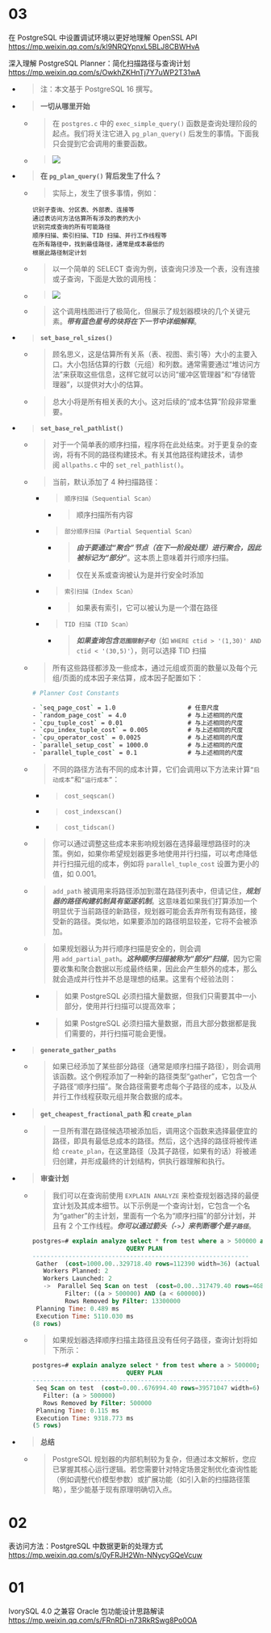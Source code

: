 
# 03

在 PostgreSQL 中设置调试环境以更好地理解 OpenSSL API https://mp.weixin.qq.com/s/kl9NRQYpnxL5BLJ8CBWHvA

深入理解 PostgreSQL Planner：简化扫描路径与查询计划 https://mp.weixin.qq.com/s/OwkhZKHnTj7Y7uWP2T31wA
- > 注：本文基于 PostgreSQL 16 撰写。
- > **一切从哪里开始**
  * > 在 `postgres.c` 中的 `exec_simple_query()` 函数是查询处理阶段的起点。我们将关注它进入 `pg_plan_query()` 后发生的事情。下面我只会提到它会调用的重要函数。
  * > ![](https://mmbiz.qpic.cn/sz_mmbiz_png/P36mQicRw3Gdyibhy6rtccVBASOw0KJDCKj0JpRFr5WtnerQEXaxvpNOfnPzaGHggkVGnGNkdpqkdKSCPfXicM4EA/640)
- > **在 `pg_plan_query()` 背后发生了什么？**
  * > 实际上，发生了很多事情，例如：
    ```console
    识别子查询、分区表、外部表、连接等
    通过表访问方法估算所有涉及的表的大小
    识别完成查询的所有可能路径
    顺序扫描、索引扫描、TID 扫描、并行工作线程等
    在所有路径中，找到最佳路径，通常是成本最低的
    根据此路径制定计划
    ```
  * > 以一个简单的 SELECT 查询为例，该查询只涉及一个表，没有连接或子查询，下面是大致的调用栈：
  * > ![](https://mmbiz.qpic.cn/sz_mmbiz_png/P36mQicRw3Gdyibhy6rtccVBASOw0KJDCKyL266dwiaJA7tr4r3ia1X3weB9pTwhj01jugB9q1QuqPKHjLBNrA3RYw/640)
  * > 这个调用栈图进行了极简化，但展示了规划器模块的几个关键元素。***带有蓝色星号的块将在下一节中详细解释***。
- > **`set_base_rel_sizes()`**
  * > 顾名思义，这是估算所有关系（表、视图、索引等）大小的主要入口。大小包括估算的行数（元组）和列数。通常需要通过“堆访问方法”来获取这些信息，这样它就可以访问“缓冲区管理器”和“存储管理器”，以提供对大小的估算。
  * > 总大小将是所有相关表的大小。这对后续的“成本估算”阶段非常重要。
- > **`set_base_rel_pathlist()`**
  * > 对于一个简单表的顺序扫描，程序将在此处结束。对于更复杂的查询，将有不同的路径构建技术。有关其他路径构建技术，请参阅 `allpaths.c` 中的 `set_rel_pathlist()`。
  * > 当前，默认添加了 4 种扫描路径：
    + > `顺序扫描（Sequential Scan）`
      - > 顺序扫描所有内容
    + > `部分顺序扫描（Partial Sequential Scan）`
      - > ***由于要通过“聚合”节点（在下一阶段处理）进行聚合，因此被标记为“部分”***。这本质上意味着并行顺序扫描。
      - > 仅在关系或查询被认为是并行安全时添加
    + > `索引扫描（Index Scan）`
      - > 如果表有索引，它可以被认为是一个潜在路径
    + > `TID 扫描（TID Scan）`
      - > ***如果查询包含`范围限制子句`***（如 `WHERE ctid > '(1,30)' AND ctid < '(30,5)'`），则可以选择 TID 扫描
  * > 所有这些路径都涉及一些成本，通过元组或页面的数量以及每个元组/页面的成本因子来估算，成本因子配置如下：
    ```sh
    # Planner Cost Constants

    - `seq_page_cost` = 1.0                    # 任意尺度
    - `random_page_cost` = 4.0                 # 与上述相同的尺度
    - `cpu_tuple_cost` = 0.01                  # 与上述相同的尺度
    - `cpu_index_tuple_cost` = 0.005           # 与上述相同的尺度
    - `cpu_operator_cost` = 0.0025             # 与上述相同的尺度
    - `parallel_setup_cost` = 1000.0           # 与上述相同的尺度
    - `parallel_tuple_cost` = 0.1              # 与上述相同的尺度
    ```
  * > 不同的路径方法有不同的成本计算，它们会调用以下方法来计算`“启动成本”`和`“运行成本”`：
    + > `cost_seqscan()`
    + > `cost_indexscan()`
    + > `cost_tidscan()`
  * > 你可以通过调整这些成本来影响规划器在选择最理想路径时的决策。例如，如果你希望规划器更多地使用并行扫描，可以考虑降低并行扫描元组的成本，例如将 `parallel_tuple_cost` 设置为更小的值，如 0.001。
  * > `add_path` 被调用来将路径添加到潜在路径列表中，但请记住，***规划器的路径构建机制具有驱逐机制***。这意味着如果我们打算添加一个明显优于当前路径的新路径，规划器可能会丢弃所有现有路径，接受新的路径。类似地，如果要添加的路径明显较差，它将不会被添加。
  * > 如果规划器认为并行顺序扫描是安全的，则会调用 `add_partial_path`。***这种顺序扫描被称为“部分”扫描***，因为它需要收集和聚合数据以形成最终结果，因此会产生额外的成本，那么就会造成并行性并不总是理想的结果。这里有个经验法则：
    + > 如果 PostgreSQL 必须扫描大量数据，但我们只需要其中一小部分，使用并行扫描可以提高效率；
    + > 如果 PostgreSQL 必须扫描大量数据，而且大部分数据都是我们需要的，并行扫描可能会更慢。
- > **`generate_gather_paths`**
  * > 如果已经添加了某些部分路径（通常是顺序扫描子路径），则会调用该函数。这个例程添加了一种新的路径类型“gather”，它包含一个子路径“顺序扫描”。聚合路径需要考虑每个子路径的成本，以及从并行工作线程获取元组并聚合数据的成本。
- > **`get_cheapest_fractional_path` 和 `create_plan`**
  * > 一旦所有潜在路径候选项被添加后，调用这个函数来选择最便宜的路径，即具有最低总成本的路径。然后，这个选择的路径将被传递给 `create_plan`，在这里路径（及其子路径，如果有的话）将被递归创建，并形成最终的计划结构，供执行器理解和执行。
- > **审查计划**
  * > 我们可以在查询前使用 `EXPLAIN ANALYZE` 来检查规划器选择的最便宜计划及其成本细节。以下示例是一个查询计划，它包含一个名为“gather”的主计划，里面有一个名为“顺序扫描”的部分计划，并且有 2 个工作线程。***你可以通过箭头（`->`）来判断哪个是`子路径`***。
    ```sql
    postgres=# explain analyze select * from test where a > 500000 and a <600000;
                              QUERY PLAN
    ------------------------------------------------------------
     Gather  (cost=1000.00..329718.40 rows=112390 width=36) (actual time=62.362..5106.295 rows=99999 loops=1)
       Workers Planned: 2
       Workers Launched: 2
       ->  Parallel Seq Scan on test  (cost=0.00..317479.40 rows=46829 width=36) (actual time=58.020..3416.544 rows=33333 loops=3)
             Filter: ((a > 500000) AND (a < 600000))
             Rows Removed by Filter: 13300000
     Planning Time: 0.489 ms
     Execution Time: 5110.030 ms
    (8 rows)
    ```
  * > 如果规划器选择顺序扫描主路径且没有任何子路径，查询计划将如下所示：
    ```sql
    postgres=# explain analyze select * from test where a > 500000;
                              QUERY PLAN
    ------------------------------------------------------------
     Seq Scan on test  (cost=0.00..676994.40 rows=39571047 width=6) (actual time=0.011..7852.896 rows=39500000 loops=1)
       Filter: (a > 500000)
       Rows Removed by Filter: 500000
     Planning Time: 0.115 ms
     Execution Time: 9318.773 ms
    (5 rows)
    ```
- > **总结**
  * > PostgreSQL 规划器的内部机制较为复杂，但通过本文解析，您应已掌握其核心运行逻辑。若您需要针对特定场景定制优化查询性能（例如调整代价模型参数）或扩展功能（如引入新的扫描路径策略），至少能基于现有原理明确切入点。

# 02

表访问方法：PostgreSQL 中数据更新的处理方式 https://mp.weixin.qq.com/s/0yFRJH2Wn-NNycyGQeVcuw

# 01

IvorySQL 4.0 之兼容 Oracle 包功能设计思路解读 https://mp.weixin.qq.com/s/FRnRDi-n73RkRSwg8Po0OA
